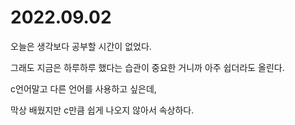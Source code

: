 # 2022.09.02
오늘은 생각보다 공부할 시간이 없었다.

그래도 지금은 하루하루 했다는 습관이 중요한 거니까 아주 쉽더라도 올린다.

c언어말고 다른 언어를 사용하고 싶은데,

막상 배웠지만 c만큼 쉽게 나오지 않아서 속상하다.